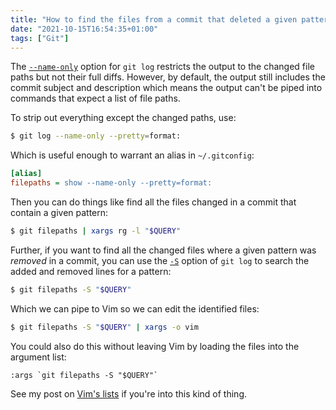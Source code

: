 ```yaml
---
title: "How to find the files from a commit that deleted a given pattern"
date: "2021-10-15T16:54:35+01:00"
tags: ["Git"]
---
```


The [`--name-only`](https://git-scm.com/docs/git-show#Documentation/git-show.txt---name-only) option for `git log`
restricts the output to the changed file paths but not their full diffs.
However, by default, the output still includes the commit
subject and description which means the output can't be piped into commands that
expect a list of file paths.

To strip out everything except the changed paths, use:

```sh
$ git log --name-only --pretty=format:
```

Which is useful enough to warrant an alias in `~/.gitconfig`:

```ini
[alias]
filepaths = show --name-only --pretty=format:
```

Then you can do things like find all the files changed in a commit that contain
a given pattern:

```sh
$ git filepaths | xargs rg -l "$QUERY"
```

Further, if you want to find all the changed files where a given pattern was
_removed_ in a commit, you can use the [`-S`](https://git-scm.com/docs/git-show#Documentation/git-show.txt--Sltstringgt)
option of `git log` to search the added and removed lines for a pattern:

```sh
$ git filepaths -S "$QUERY"
```

Which we can pipe to Vim so we can edit the identified files:

```sh
$ git filepaths -S "$QUERY" | xargs -o vim
```

You could also do this without leaving Vim by loading the files into the
argument list:

```vim
:args `git filepaths -S "$QUERY"`
```

See my post on [Vim's lists](https://codeinthehole.com/tips/vim-lists/) if
you're into this kind of thing.


